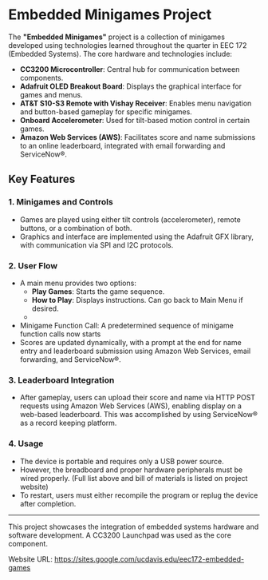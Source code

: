 # Embedded Minigames Project

The **"Embedded Minigames"** project is a collection of minigames developed using technologies learned throughout the quarter in EEC 172 (Embedded Systems). The core hardware and technologies include:

- **CC3200 Microcontroller**: Central hub for communication between components.
- **Adafruit OLED Breakout Board**: Displays the graphical interface for games and menus.
- **AT&T S10-S3 Remote with Vishay Receiver**: Enables menu navigation and button-based gameplay for specific minigames.
- **Onboard Accelerometer**: Used for tilt-based motion control in certain games.
- **Amazon Web Services (AWS)**: Facilitates score and name submissions to an online leaderboard, integrated with email forwarding and ServiceNow®.

## Key Features

### 1. Minigames and Controls
- Games are played using either tilt controls (accelerometer), remote buttons, or a combination of both.
- Graphics and interface are implemented using the Adafruit GFX library, with communication via SPI and I2C protocols.

### 2. User Flow
- A main menu provides two options:
  - **Play Games**: Starts the game sequence.
  - **How to Play**: Displays instructions. Can go back to Main Menu if desired.
  - 
- Minigame Function Call: A predetermined sequence of minigame function calls now starts
- Scores are updated dynamically, with a prompt at the end for name entry and leaderboard submission using Amazon Web Services, email forwarding, and ServiceNow®.

### 3. Leaderboard Integration
- After gameplay, users can upload their score and name via HTTP POST requests using Amazon Web Services (AWS), enabling display on a web-based leaderboard. This was accomplished by using ServiceNow® as a record keeping platform.

### 4. Usage
- The device is portable and requires only a USB power source.
- However, the breadboard and proper hardware peripherals must be wired properly. (Full list above and bill of materials is listed on project website)
- To restart, users must either recompile the program or replug the device after completion.

---

This project showcases the integration of embedded systems hardware and software development. A CC3200 Launchpad was used as the core component.

Website URL: https://sites.google.com/ucdavis.edu/eec172-embedded-games

